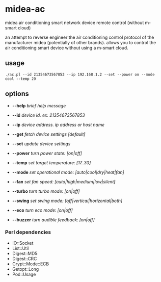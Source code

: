 # midea-ac
midea air conditioning smart network device remote control (without m-smart cloud)

an attempt to reverse engineer the air conditioning control protocol of the manufacturer midea (potentially of other brands).
allows you to control the air conditioning smart device without using a m-smart cloud.

## usage
 ```./ac.pl --id 21354673567853 --ip 192.168.1.2 --set --power on --mode cool --temp 20```

## options
- __--help__             *brief help message*

-  __--id__              *device id.  ex: 21354673567853*
-  __--ip__              *device address. ip address or host name*

-  __--get__             *fetch device settings [default]*
-  __--set__             *update device settings*

-  __--power__           *turn power state: [on|off]*
-  __--temp__            *set target temperature: [17..30]*
-  __--mode__            *set operational mode: [auto|cool|dry|heat|fan]*
-  __--fan__             *set fan speed: [auto|high|medium|low|silent]*
-  __--turbo__           *turn turbo mode: [on|off]*
-  __--swing__           *set swing mode: [off|vertical|horizontal|both]*
-  __--eco__             *turn eco mode: [on|off]*
-  __--buzzer__          *turn audible feedback: [on|off]*

### Perl dependencies
- IO::Socket
- List::Util
- Digest::MD5
- Digest::CRC
- Crypt::Mode::ECB
- Getopt::Long
- Pod::Usage
